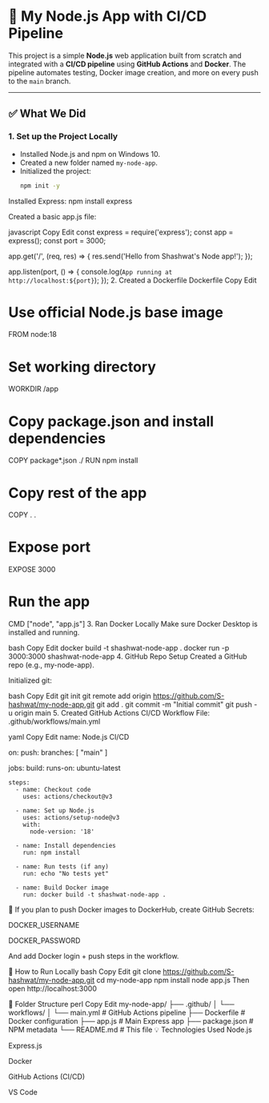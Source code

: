 # 🚀 My Node.js App with CI/CD Pipeline

This project is a simple **Node.js** web application built from scratch and integrated with a **CI/CD pipeline** using **GitHub Actions** and **Docker**. The pipeline automates testing, Docker image creation, and more on every push to the `main` branch.

---

## ✅ What We Did

### 1. Set up the Project Locally
- Installed Node.js and npm on Windows 10.
- Created a new folder named `my-node-app`.
- Initialized the project:
  ```bash
  npm init -y


Installed Express:
npm install express

Created a basic app.js file:

javascript
Copy
Edit
const express = require('express');
const app = express();
const port = 3000;

app.get('/', (req, res) => {
  res.send('Hello from Shashwat\'s Node app!');
});

app.listen(port, () => {
  console.log(`App running at http://localhost:${port}`);
});
2. Created a Dockerfile
Dockerfile
Copy
Edit
# Use official Node.js base image
FROM node:18

# Set working directory
WORKDIR /app

# Copy package.json and install dependencies
COPY package*.json ./
RUN npm install

# Copy rest of the app
COPY . .

# Expose port
EXPOSE 3000

# Run the app
CMD ["node", "app.js"]
3. Ran Docker Locally
Make sure Docker Desktop is installed and running.

bash
Copy
Edit
docker build -t shashwat-node-app .
docker run -p 3000:3000 shashwat-node-app
4. GitHub Repo Setup
Created a GitHub repo (e.g., my-node-app).

Initialized git:

bash
Copy
Edit
git init
git remote add origin https://github.com/S-hashwat/my-node-app.git
git add .
git commit -m "Initial commit"
git push -u origin main
5. Created GitHub Actions CI/CD Workflow
File: .github/workflows/main.yml

yaml
Copy
Edit
name: Node.js CI/CD

on:
  push:
    branches: [ "main" ]

jobs:
  build:
    runs-on: ubuntu-latest

    steps:
      - name: Checkout code
        uses: actions/checkout@v3

      - name: Set up Node.js
        uses: actions/setup-node@v3
        with:
          node-version: '18'

      - name: Install dependencies
        run: npm install

      - name: Run tests (if any)
        run: echo "No tests yet"

      - name: Build Docker image
        run: docker build -t shashwat-node-app .
🔐 If you plan to push Docker images to DockerHub, create GitHub Secrets:

DOCKER_USERNAME

DOCKER_PASSWORD

And add Docker login + push steps in the workflow.

🧪 How to Run Locally
bash
Copy
Edit
git clone https://github.com/S-hashwat/my-node-app.git
cd my-node-app
npm install
node app.js
Then open http://localhost:3000

📁 Folder Structure
perl
Copy
Edit
my-node-app/
├── .github/
│   └── workflows/
│       └── main.yml         # GitHub Actions pipeline
├── Dockerfile               # Docker configuration
├── app.js                   # Main Express app
├── package.json             # NPM metadata
└── README.md                # This file
💡 Technologies Used
Node.js

Express.js

Docker

GitHub Actions (CI/CD)

VS Code
